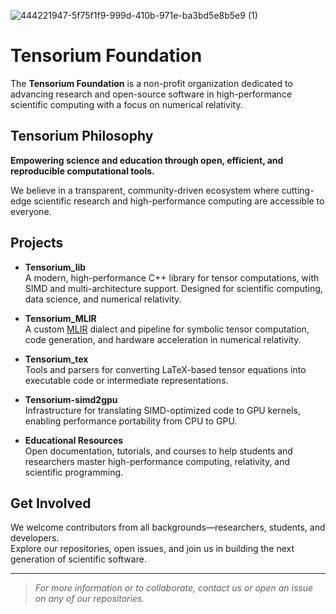 ![444221947-5f75f1f9-999d-410b-971e-ba3bd5e8b5e9 (1)](https://github.com/user-attachments/assets/84311f32-c30f-4dcd-ae58-f438475d76b8)

# Tensorium Foundation

The **Tensorium Foundation** is a non-profit organization dedicated to advancing research and open-source software in high-performance scientific computing with a focus on numerical relativity.

## Tensorium Philosophy 

**Empowering science and education through open, efficient, and reproducible computational tools.**

We believe in a transparent, community-driven ecosystem where cutting-edge scientific research and high-performance computing are accessible to everyone.

## Projects

- **Tensorium_lib**  
  A modern, high-performance C++ library for tensor computations, with SIMD and multi-architecture support. Designed for scientific computing, data science, and numerical relativity.

- **Tensorium_MLIR**  
  A custom [MLIR](https://mlir.llvm.org/) dialect and pipeline for symbolic tensor computation, code generation, and hardware acceleration in numerical relativity.

- **Tensorium_tex**  
  Tools and parsers for converting LaTeX-based tensor equations into executable code or intermediate representations.

- **Tensorium-simd2gpu**  
  Infrastructure for translating SIMD-optimized code to GPU kernels, enabling performance portability from CPU to GPU.

- **Educational Resources**  
  Open documentation, tutorials, and courses to help students and researchers master high-performance computing, relativity, and scientific programming.

## Get Involved

We welcome contributors from all backgrounds—researchers, students, and developers.  
Explore our repositories, open issues, and join us in building the next generation of scientific software.

---

> *For more information or to collaborate, contact us or open an issue on any of our repositories.*
